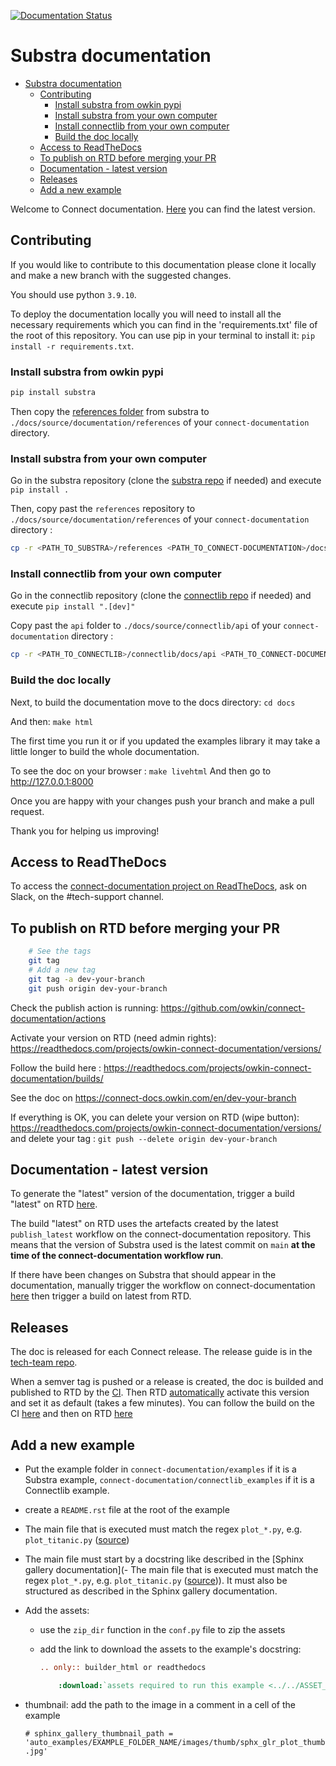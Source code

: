 [![Documentation
Status](https://readthedocs.com/projects/owkin-connect-documentation/badge/?version=latest&token=184028ad6219084eb2c5dbdacc299817e7cd88cbf48e940b260793e8f48dc591)](https://connect-docs.owkin.com/en/latest/?badge=latest)

# Substra documentation

- [Substra documentation](#substra-documentation)
  - [Contributing](#contributing)
    - [Install substra from owkin pypi](#install-substra-from-owkin-pypi)
    - [Install substra from your own computer](#install-substra-from-your-own-computer)
    - [Install connectlib from your own computer](#install-connectlib-from-your-own-computer)
    - [Build the doc locally](#build-the-doc-locally)
  - [Access to ReadTheDocs](#access-to-readthedocs)
  - [To publish on RTD before merging your PR](#to-publish-on-rtd-before-merging-your-pr)
  - [Documentation - latest version](#documentation---latest-version)
  - [Releases](#releases)
  - [Add a new example](#add-a-new-example)

Welcome to Connect documentation. [Here](https://connect-docs.owkin.com/en/latest/index.html) you can find the latest version.
## Contributing

If you would like to contribute to this documentation please clone it locally and make a new branch with the suggested changes.

You should use python `3.9.10`.

To deploy the documentation locally you will need to install all the necessary requirements which you can find in the 'requirements.txt' file of the root of this repository. You can use pip in your terminal to install it: `pip install -r requirements.txt`.

### Install substra from owkin pypi

```sh
pip install substra
```

Then copy the [references folder](https://github.com/owkin/substra/tree/main/references) from substra to
`./docs/source/documentation/references` of your `connect-documentation` directory.

### Install substra from your own computer

Go in the substra repository (clone the [substra repo](https://github.com/owkin/substra) if needed) and execute `pip install .`

Then, copy past the `references` repository to `./docs/source/documentation/references` of your `connect-documentation`
directory :

```sh
cp -r <PATH_TO_SUBSTRA>/references <PATH_TO_CONNECT-DOCUMENTATION>/docs/source/documentation/references
```

### Install connectlib from your own computer

Go in the connectlib repository (clone the [connectlib repo](https://github.com/owkin/connectlib) if needed) and execute `pip install ".[dev]"`

Copy past the `api` folder to `./docs/source/connectlib/api` of your `connect-documentation`
directory :

```sh
cp -r <PATH_TO_CONNECTLIB>/connectlib/docs/api <PATH_TO_CONNECT-DOCUMENTATION>/docs/source/connectlib/
```

### Build the doc locally

Next, to build the documentation move to the docs directory: `cd docs`

And then: `make html`

The first time you run it or if you updated the examples library it may take a little longer to build the whole documentation.

To see the doc on your browser : `make livehtml`
And then go to http://127.0.0.1:8000

Once you are happy with your changes push your branch and make a pull request.

Thank you for helping us improving!

## Access to ReadTheDocs

To access the [connect-documentation project on ReadTheDocs](https://readthedocs.com/projects/owkin-connect-documentation/), ask on Slack, on the #tech-support channel.

## To publish on RTD before merging your PR

```sh
    # See the tags
    git tag
    # Add a new tag
    git tag -a dev-your-branch
    git push origin dev-your-branch
```

Check the publish action is running: https://github.com/owkin/connect-documentation/actions

Activate your version on RTD (need admin rights): https://readthedocs.com/projects/owkin-connect-documentation/versions/

Follow the build here : https://readthedocs.com/projects/owkin-connect-documentation/builds/

See the doc on https://connect-docs.owkin.com/en/dev-your-branch

If everything is OK, you can delete your version on RTD (wipe button): https://readthedocs.com/projects/owkin-connect-documentation/versions/
and delete your tag : `git push --delete origin dev-your-branch`

## Documentation - latest version

To generate the "latest" version of the documentation, trigger a build "latest" on RTD [here](https://readthedocs.com/projects/owkin-connect-documentation/builds/).

The build "latest" on RTD uses the artefacts created by the latest `publish_latest` workflow on the connect-documentation repository.
This means that the version of Substra used is the latest commit on `main` **at the time of the connect-documentation workflow run**.

If there have been changes on Substra that should appear in the documentation, manually trigger the workflow on connect-documentation [here](https://github.com/owkin/connect-documentation/actions/workflows/publish_latest.yml) then trigger a build on latest from RTD.

## Releases

The doc is released for each Connect release. The release guide is in the [tech-team repo](https://github.com/owkin/tech-team/blob/main/releasing_guide.md#connect-documentation).

When a semver tag is pushed or a release is created, the doc is builded and published to RTD by the [CI](https://github.com/owkin/connect-documentation/blob/main/.github/workflows/publish_stable.yml).
Then RTD [automatically](https://readthedocs.com/dashboard/owkin-connect-documentation/rules/regex/411/) activate this version and set it as default (takes a few minutes).
You can follow the build on the CI [here](https://github.com/owkin/connect-documentation/actions) and then on RTD [here](https://readthedocs.com/projects/owkin-connect-documentation/builds/)

## Add a new example

- Put the example folder in `connect-documentation/examples` if it is a Substra example, `connect-documentation/connectlib_examples` if it is a Connectlib example.
- create a `README.rst` file at the root of the example
- The main file that is executed must match the regex `plot_*.py`, e.g. `plot_titanic.py` ([source](https://sphinx-gallery.github.io/stable/configuration.html?highlight=examples_dirs#parsing-and-executing-examples-via-matching-patterns))
- The main file must start by a docstring like described in the [Sphinx gallery documentation](- The main file that is executed must match the regex `plot_*.py`, e.g. `plot_titanic.py` ([source](https://sphinx-gallery.github.io/stable/configuration.html?highlight=examples_dirs#parsing-and-executing-examples-via-matching-patterns))). It must also be structured as described in the Sphinx gallery documentation.
- Add the assets:
  - use the `zip_dir` function in the `conf.py` file to zip the assets
  - add the link to download the assets to the example's docstring:

    ```rst
    .. only:: builder_html or readthedocs

        :download:`assets required to run this example <../../ASSET_NAME.zip>`
    ```
- thumbnail: add the path to the image in a comment in a cell of the example

    `# sphinx_gallery_thumbnail_path = 'auto_examples/EXAMPLE_FOLDER_NAME/images/thumb/sphx_glr_plot_thumb.jpg'`
